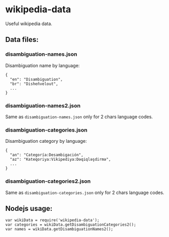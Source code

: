 # wikipedia-data

Useful wikipedia data.

## Data files:

### disambiguation-names.json

Disambiguation name by language:
```
{
  "en": "Disambiguation",
  "br": "Disheñvelout",
  ...
}
```

### disambiguation-names2.json

Same as `disambiguation-names.json` only for 2 chars language codes.

### disambiguation-categories.json

Disambiguation category by language:
```
{
  "an": "Categoría:Desambigación",
  "az": "Kateqoriya:Vikipediya:Dəqiqləşdirmə",
  ...
}
```

### disambiguation-categories2.json

Same as `disambiguation-categories.json` only for 2 chars language codes.

## Nodejs usage:

```
var wikiData = require('wikipedia-data');
var categories = wikiData.getDisambiguationCategories2();
var names = wikiData.getDisambiguationNames2();
```
